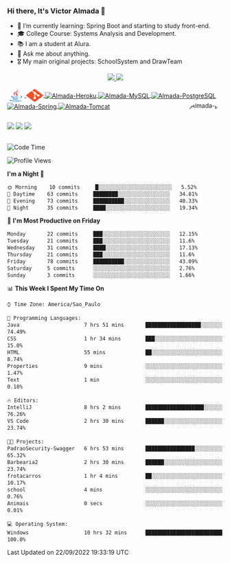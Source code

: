 ### Hi there, It's Victor Almada 👋


- 🌱 I’m currently learning: Spring Boot and starting to study front-end.
- 🎓 College Course: Systems Analysis and Development.
- 📚  I am a student at Alura.
- 💬 Ask me about anything.
- 🎖 My main original projects: SchoolSystem and DrawTeam


<div align="center">
  <a href="https://github.com/Almadavic">
  <img height="180em" src="https://github-readme-stats.vercel.app/api?username=Almadavic&show_icons=true&theme=dracula&include_all_commits=true&count_private=true"/>
  <img height="180em" src="https://github-readme-stats.vercel.app/api/top-langs/?username=Almadavic&layout=compact&langs_count=7&theme=dracula"/>
</div>
<div style="display: inline_block"><br>
  <img align="center" alt="Almada-Java" height="30" width="40" src="https://raw.githubusercontent.com/devicons/devicon/master/icons/java/java-original.svg">
  <img align="center" alt="Almada-Git" height="30" width="40" src="https://raw.githubusercontent.com/devicons/devicon/master/icons/git/git-original.svg">
  <img align="center" alt="Almada-Heroku" height="30" width="40" src="https://cdn.jsdelivr.net/gh/devicons/devicon/icons/heroku/heroku-plain-wordmark.svg" />             
  <img align="center" alt="Almada-MySQL" height="30" width="40" src="https://cdn.jsdelivr.net/gh/devicons/devicon/icons/mysql/mysql-original-wordmark.svg" />
  <img align="center" alt="Almada-PostgreSQL" height="30" width="40" src="https://cdn.jsdelivr.net/gh/devicons/devicon/icons/postgresql/postgresql-plain-wordmark.svg" />
  <img align="center" alt="Almada-Spring" height="30" width="40" src="https://cdn.jsdelivr.net/gh/devicons/devicon/icons/spring/spring-original-wordmark.svg" />
  <img align="center" alt="Almada-Tomcat" height="30" width="40" src="https://cdn.jsdelivr.net/gh/devicons/devicon/icons/tomcat/tomcat-original-wordmark.svg" />
  <img align="right" alt="Almada-pic" height="150" style="border-radius:50px;" src="https://user-images.githubusercontent.com/85299065/185514627-94fcf387-edc6-4c24-88f1-b4873ccd49e9.png">
</div>
  
  ##
 
<div> 
  <a href="https://www.youtube.com/channel/UCUrcUNA90M_ZqLEcQxd3UNA" target="_blank"><img src="https://img.shields.io/badge/YouTube-FF0000?style=for-the-badge&logo=youtube&logoColor=white" target="_blank"></a>
 <a href = "mailto:almadavic@live.com"><img src="https://img.shields.io/badge/-Gmail-%23333?style=for-the-badge&logo=gmail&logoColor=white" target="_blank"></a>
  <a href="https://www.linkedin.com/in/victoralmada/" target="_blank"><img src="https://img.shields.io/badge/-LinkedIn-%230077B5?style=for-the-badge&logo=linkedin&logoColor=white" target="_blank"></a> 
</div>

##

<!--START_SECTION:waka-->
![Code Time](http://img.shields.io/badge/Code%20Time-89%20hrs%2022%20mins-blue)

![Profile Views](http://img.shields.io/badge/Profile%20Views-21-blue)

**I'm a Night 🦉** 

```text
🌞 Morning    10 commits     █░░░░░░░░░░░░░░░░░░░░░░░░   5.52% 
🌆 Daytime    63 commits     ████████░░░░░░░░░░░░░░░░░   34.81% 
🌃 Evening    73 commits     ██████████░░░░░░░░░░░░░░░   40.33% 
🌙 Night      35 commits     ████░░░░░░░░░░░░░░░░░░░░░   19.34%

```
📅 **I'm Most Productive on Friday** 

```text
Monday       22 commits     ███░░░░░░░░░░░░░░░░░░░░░░   12.15% 
Tuesday      21 commits     ███░░░░░░░░░░░░░░░░░░░░░░   11.6% 
Wednesday    31 commits     ████░░░░░░░░░░░░░░░░░░░░░   17.13% 
Thursday     21 commits     ███░░░░░░░░░░░░░░░░░░░░░░   11.6% 
Friday       78 commits     ██████████░░░░░░░░░░░░░░░   43.09% 
Saturday     5 commits      ░░░░░░░░░░░░░░░░░░░░░░░░░   2.76% 
Sunday       3 commits      ░░░░░░░░░░░░░░░░░░░░░░░░░   1.66%

```


📊 **This Week I Spent My Time On** 

```text
⌚︎ Time Zone: America/Sao_Paulo

💬 Programming Languages: 
Java                     7 hrs 51 mins       ██████████████████░░░░░░░   74.49% 
CSS                      1 hr 34 mins        ███░░░░░░░░░░░░░░░░░░░░░░   15.0% 
HTML                     55 mins             ██░░░░░░░░░░░░░░░░░░░░░░░   8.74% 
Properties               9 mins              ░░░░░░░░░░░░░░░░░░░░░░░░░   1.47% 
Text                     1 min               ░░░░░░░░░░░░░░░░░░░░░░░░░   0.18%

🔥 Editors: 
IntelliJ                 8 hrs 2 mins        ███████████████████░░░░░░   76.26% 
VS Code                  2 hrs 30 mins       ██████░░░░░░░░░░░░░░░░░░░   23.74%

🐱‍💻 Projects: 
PadraoSecurity-Swagger   6 hrs 53 mins       ████████████████░░░░░░░░░   65.32% 
Barbearia2               2 hrs 30 mins       ██████░░░░░░░░░░░░░░░░░░░   23.74% 
frotacarros              1 hr 4 mins         ██░░░░░░░░░░░░░░░░░░░░░░░   10.17% 
school                   4 mins              ░░░░░░░░░░░░░░░░░░░░░░░░░   0.76% 
Animais                  0 secs              ░░░░░░░░░░░░░░░░░░░░░░░░░   0.01%

💻 Operating System: 
Windows                  10 hrs 32 mins      █████████████████████████   100.0%

```


 Last Updated on 22/09/2022 19:33:19 UTC
<!--END_SECTION:waka-->
